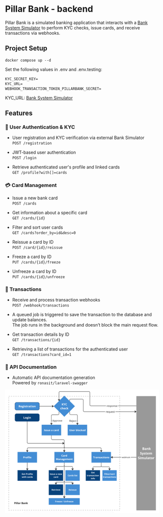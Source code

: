 # Pillar Bank - backend

Pillar Bank is a simulated banking application that interacts with a [Bank System Simulator](https://github.com/DanceWithTheDead/SimulatorBank) to perform KYC checks, issue cards, and receive transactions via webhooks.

## Project Setup
```
docker compose up --d
```

Set the following values in .env and .env.testing:  

```
KYC_SECRET_KEY=
KYC_URL=
WEBHOOK_TRANSACTION_TOKEN_PILLARBANK_SECRET=
```

KYC_URL: [Bank System Simulator](https://github.com/DanceWithTheDead/SimulatorBank)

## Features  

### 🔐 User Authentication & KYC  

- User registration and KYC verification via external Bank Simulator  
`POST /registration`  

- JWT-based user authentication  
`POST /login`  
  
- Retrieve authenticated user's profile and linked cards  
`GET /profile?with[]=cards`


### 💳 Card Management  

- Issue a new bank card  
`POST /cards`

- Get information about a specific card  
`GET /cards/{id}`  

- Filter and sort user cards  
`GET /cards?order_by=id&desc=0`  

- Reissue a card by ID  
`POST /card/{id}/reissue`  
  
- Freeze a card by ID  
`PUT /cards/{id}/freeze`  

- Unfreeze a card by ID  
`PUT /cards/{id}/unfreeze`


### 💸 Transactions  

- Receive and process transaction webhooks  
`POST /webhook/transactions`  

- A queued job is triggered to save the transaction to the database and update balances.  
The job runs in the background and doesn’t block the main request flow.  

- Get transaction details by ID  
`GET /transactions/{id}`

- Retrieving a list of transactions for the authenticated user  
`GET /transactions?card_id=1`  

### 📘 API Documentation  

- Automatic API documentation generation  
Powered by `ronasit/laravel-swagger` 
  
  

![system overview pillar bank](storage/app/private/pillar-bank.png)
